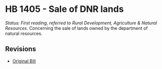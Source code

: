 # HB 1405 - Sale of DNR lands
*Status: First reading, referred to Rural Development, Agriculture & Natural Resources.*
Concerning the sale of lands owned by the department of natural resources.

## Revisions
* [Original Bill](1/)